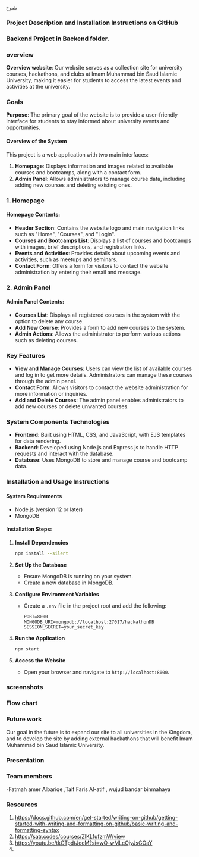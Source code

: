 
                                                                                                                     طموح 
### Project Description and Installation Instructions on GitHub
### Backend Project in Backend folder.

### overview 
**Overview website**: Our website serves as a collection site for university courses, hackathons, and clubs at Imam Muhammad bin Saud Islamic University, 
making it easier for students to access the latest events and activities at the university.

### Goals
**Purpose**: The primary goal of the website is to provide a user-friendly interface for students to stay informed about university events and opportunities.

#### Overview of the System 

This project is a web application with two main interfaces:
1. **Homepage**: Displays information and images related to available courses and bootcamps, along with a contact form.
2. **Admin Panel**: Allows administrators to manage course data, including adding new courses and deleting existing ones.

### 1. Homepage

#### Homepage Contents:
- **Header Section**: Contains the website logo and main navigation links such as "Home", "Courses", and "Login".
- **Courses and Bootcamps List**: Displays a list of courses and bootcamps with images, brief descriptions, and registration links.
- **Events and Activities**: Provides details about upcoming events and activities, such as meetups and seminars.
- **Contact Form**: Offers a form for visitors to contact the website administration by entering their email and message.

### 2. Admin Panel

#### Admin Panel Contents:
- **Courses List**: Displays all registered courses in the system with the option to delete any course.
- **Add New Course**: Provides a form to add new courses to the system.
- **Admin Actions**: Allows the administrator to perform various actions such as deleting courses.

### Key Features
- **View and Manage Courses**: Users can view the list of available courses and log in to get more details. Administrators can manage these courses through the admin panel.
- **Contact Form**: Allows visitors to contact the website administration for more information or inquiries.
- **Add and Delete Courses**: The admin panel enables administrators to add new courses or delete unwanted courses.

### System Components Technologies
- **Frontend**: Built using HTML, CSS, and JavaScript, with EJS templates for data rendering.
- **Backend**: Developed using Node.js and Express.js to handle HTTP requests and interact with the database.
- **Database**: Uses MongoDB to store and manage course and bootcamp data.

### Installation and Usage Instructions

#### System Requirements
- Node.js (version 12 or later)
- MongoDB

#### Installation Steps:


1. **Install Dependencies**
   ```sh
   npm install --silent	
   ```

2. **Set Up the Database**
   - Ensure MongoDB is running on your system.
   - Create a new database in MongoDB.

3. **Configure Environment Variables**
   - Create a `.env` file in the project root and add the following:
     ```
     PORT=8000
     MONGODB_URI=mongodb://localhost:27017/hackathonDB
     SESSION_SECRET=your_secret_key
     ```

3. **Run the Application**
   ```sh
   npm start
   ```

4. **Access the Website**
   - Open your browser and navigate to `http://localhost:8000`.


 
 ### screenshots     
  

### Flow chart 




### Future work
Our goal in the future is to expand our site to all universities in the Kingdom,
and to develop the site by adding external hackathons that will benefit Imam Muhammad bin Saud Islamic University.


### Presentation 

### Team members
-Fatmah amer Albariqe ,Taif Faris Al-atif , wujud bandar binmahaya
  

### Resources
1. https://docs.github.com/en/get-started/writing-on-github/getting-started-with-writing-and-formatting-on-github/basic-writing-and-formatting-syntax 
2. https://satr.codes/courses/ZlKLfufzmW/view
3. https://youtu.be/tkGTpdtJeeM?si=wQ-wMLcOjyJsGOaY
4.  
